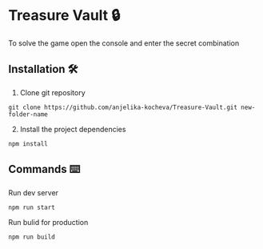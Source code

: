 # Treasure Vault :lock:

To solve the game open the console and enter the secret combination

## Installation :hammer_and_wrench:

1. Clone git repository 
```
git clone https://github.com/anjelika-kocheva/Treasure-Vault.git new-folder-name
```
2. Install the project dependencies
```
npm install
```

## Commands 	:keyboard:

Run dev server 
```
npm run start
```

Run bulid for production
```
npm run build
```
